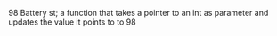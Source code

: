98 Battery st; a function that takes a pointer to an int as parameter and updates the value it points to to 98
